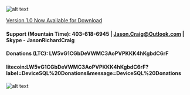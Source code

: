 ![alt text](https://raw.githubusercontent.com/jasonrichardcraig/devicesql/master/DeviceSQL.png)




[Version 1.0 Now Available for Download](https://github.com/jasonrichardcraig/DeviceSQL/tree/master/Version%201.0 "1.0")


#### Support (Mountain Time): 403-618-6945 | Jason.Craig@Outlook.com | Skype - JasonRichardCraig

#### Donations (LTC): LW5vG1CGbDeVWMC3AoPVPKKK4hKgbdC6rF
#### litecoin:LW5vG1CGbDeVWMC3AoPVPKKK4hKgbdC6rF?label=DeviceSQL%20Donations&message=DeviceSQL%20Donations
![alt text](https://raw.githubusercontent.com/jasonrichardcraig/devicesql/master/DeviceSQLDonations.png)
